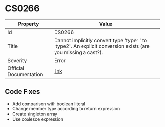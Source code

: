# CS0266

| Property               | Value                                                                                                           |
| ---------------------- | --------------------------------------------------------------------------------------------------------------- |
| Id                     | CS0266                                                                                                          |
| Title                  | Cannot implicitly convert type 'type1' to 'type2'\. An explicit conversion exists \(are you missing a cast?\)\. |
| Severity               | Error                                                                                                           |
| Official Documentation | [link](http://docs.microsoft.com/en-us/dotnet/csharp/language-reference/compiler-messages/cs0266)               |

## Code Fixes

* Add comparison with boolean literal
* Change member type according to return expression
* Create singleton array
* Use coalesce expression

